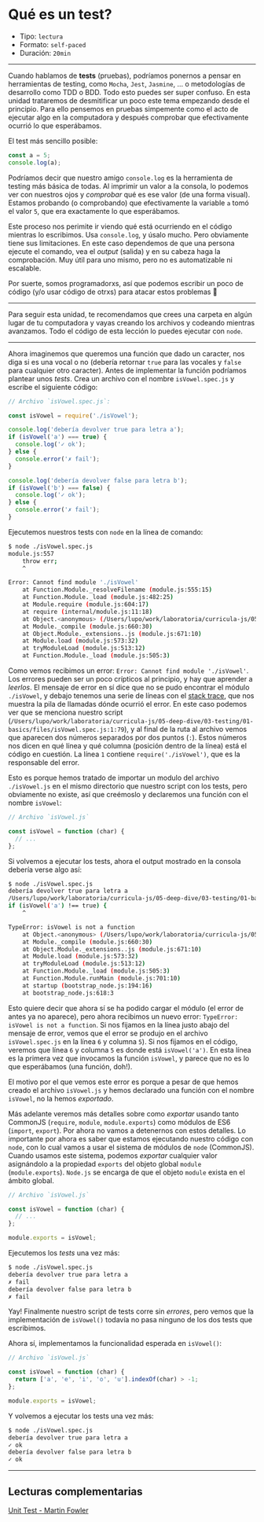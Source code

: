 # Qué es un test?

* Tipo: `lectura`
* Formato: `self-paced`
* Duración: `20min`

***

Cuando hablamos de **tests** (pruebas), podríamos ponernos a pensar en
herramientas de testing, como `Mocha`, `Jest`, `Jasmine`, ... o metodologías de
desarrollo como TDD o BDD. Todo esto puedes ser super confuso. En esta unidad
trataremos de desmitificar un poco este tema empezando desde el principio. Para
ello pensemos en pruebas simpemente como el acto de ejecutar algo en la
computadora y después comprobar que efectivamente ocurrió lo que esperábamos.

El test más sencillo posible:

```js
const a = 5;
console.log(a);
```

Podríamos decir que nuestro amigo `console.log` es la herramienta de testing más
básica de todas. Al imprimir un valor a la consola, lo podemos ver con nuestros
ojos y _comprobar_ qué es ese valor (de una forma visual). Estamos probando (o
comprobando) que efectivamente la variable `a` tomó el valor `5`, que era
exactamente lo que esperábamos.

Este proceso nos perimite ir viendo qué está ocurriendo en el código mientras lo
escribimos. Usa `console.log`, y úsalo mucho. Pero obviamente tiene sus
limitaciones. En este caso dependemos de que una persona ejecute el comando, vea
el _output_ (salida) y en su cabeza haga la comprobación. Muy útil para uno
mismo, pero no es automatizable ni escalable.

Por suerte, somos programadorxs, así que podemos escribir un poco de código (y/o
usar código de otrxs) para atacar estos problemas :rocket:

***

Para seguir esta unidad, te recomendamos que crees una carpeta en algún lugar de
tu computadora y vayas creando los archivos y codeando mientras avanzamos. Todo
el código de esta lección lo puedes ejecutar con `node`.

***

Ahora imaginemos que queremos una función que dado un caracter, nos diga si es
una vocal o no (debería retornar `true` para las vocales y `false` para
cualquier otro caracter). Antes de implementar la función podríamos plantear
unos _tests_. Crea un archivo con el nombre `isVowel.spec.js` y escribe el
siguiente código:

```js
// Archivo `isVowel.spec.js`:

const isVowel = require('./isVowel');

console.log('debería devolver true para letra a');
if (isVowel('a') === true) {
  console.log('✓ ok');
} else {
  console.error('✗ fail');
}

console.log('debería devolver false para letra b');
if (isVowel('b') === false) {
  console.log('✓ ok');
} else {
  console.error('✗ fail');
}
```

Ejecutemos nuestros tests con `node` en la línea de comando:

```sh
$ node ./isVowel.spec.js
module.js:557
    throw err;
    ^

Error: Cannot find module './isVowel'
    at Function.Module._resolveFilename (module.js:555:15)
    at Function.Module._load (module.js:482:25)
    at Module.require (module.js:604:17)
    at require (internal/module.js:11:18)
    at Object.<anonymous> (/Users/lupo/work/laboratoria/curricula-js/05-deep-dive/03-testing/01-basics/files/isVowel.spec.js:1:79)
    at Module._compile (module.js:660:30)
    at Object.Module._extensions..js (module.js:671:10)
    at Module.load (module.js:573:32)
    at tryModuleLoad (module.js:513:12)
    at Function.Module._load (module.js:505:3)
```

Como vemos recibimos un error: `Error: Cannot find module './isVowel'`. Los
errores pueden ser un poco crípticos al principio, y hay que aprender a
_leerlos_. El mensaje de error en sí dice que no se pudo encontrar el módulo
`./isVowel`, y debajo tenemos una serie de líneas con el
[stack trace](https://developer.mozilla.org/en-US/docs/Web/JavaScript/Reference/Global_Objects/Error/Stack),
que nos muestra la pila de llamadas dónde ocurrió el error. En este caso podemos
ver que se menciona nuestro script (`/Users/lupo/work/laboratoria/curricula-js/05-deep-dive/03-testing/01-basics/files/isVowel.spec.js:1:79`),
y al final de la ruta al archivo vemos que aparecen dos números separados por
dos puntos (`:`). Estos números nos dicen en qué línea y qué columna (posición
dentro de la línea) está el código en cuestión. La línea `1` contiene
`require('./isVowel')`, que es la responsable del error.

Esto es porque hemos tratado de importar un modulo del archivo `./isVowel.js` en
el mismo directorio que nuestro script con los tests, pero obviamente no existe,
así que creémoslo y declaremos una función con el nombre `isVowel`:

```js
// Archivo `isVowel.js`

const isVowel = function (char) {
  // ...
};
```

Si volvemos a ejecutar los tests, ahora el output mostrado en la consola debería
verse algo así:

```sh
$ node ./isVowel.spec.js
debería devolver true para letra a
/Users/lupo/work/laboratoria/curricula-js/05-deep-dive/03-testing/01-basics/files/isVowel.spec.js:4
if (isVowel('a') !== true) {
    ^

TypeError: isVowel is not a function
    at Object.<anonymous> (/Users/lupo/work/laboratoria/curricula-js/05-deep-dive/03-testing/01-basics/files/isVowel.spec.js:6:5)
    at Module._compile (module.js:660:30)
    at Object.Module._extensions..js (module.js:671:10)
    at Module.load (module.js:573:32)
    at tryModuleLoad (module.js:513:12)
    at Function.Module._load (module.js:505:3)
    at Function.Module.runMain (module.js:701:10)
    at startup (bootstrap_node.js:194:16)
    at bootstrap_node.js:618:3
```

Esto quiere decir que ahora sí se ha podido cargar el módulo (el error de antes
ya no aparece), pero ahora recibimos un nuevo error: `TypeError: isVowel is not
a function`. Si nos fijamos en la línea justo abajo del mensaje de error, vemos
que el error se produjo en el archivo `isVowel.spec.js` en la línea `6` y
columna `5`). Si nos fijamos en el código, veremos que línea `6` y columna `5`
es donde está `isVowel('a')`. En esta línea es la primera vez que invocamos la
función `isVowel`, y parece que no es lo que esperábamos (una función, doh!).

El motivo por el que vemos este error es porque a pesar de que hemos creado el
archivo `isVowel.js` y hemos declarado una función con el nombre `isVowel`, no
la hemos _exportado_.

Más adelante veremos más detalles sobre como _exportar_ usando tanto CommonJS
(`require`, `module`, `module.exports`) como módulos de ES6 (`import`,
`export`). Por ahora no vamos a detenernos con estos detalles. Lo importante por
ahora es saber que estamos ejecutando nuestro código con `node`, con lo cual
vamos a usar el sistema de módulos de `node` (CommonJS). Cuando usamos este
sistema, podemos _exportar_ cualquier valor asignándolo a la propiedad `exports`
del objeto global `module` (`module.exports`). `Node.js` se encarga de que el
objeto `module` exista en el ámbito global.

```js
// Archivo `isVowel.js`

const isVowel = function (char) {
  // ...
};

module.exports = isVowel;
```

Ejecutemos los _tests_ una vez más:

```sh
$ node ./isVowel.spec.js
debería devolver true para letra a
✗ fail
debería devolver false para letra b
✗ fail
```

Yay! Finalmente nuestro script de tests corre sin _errores_, pero vemos que la
implementación de `isVowel()` todavía no pasa ninguno de los dos tests que
escribimos.

Ahora sí, implementamos la funcionalidad esperada en `isVowel()`:

```js
// Archivo `isVowel.js`

const isVowel = function (char) {
  return ['a', 'e', 'i', 'o', 'u'].indexOf(char) > -1;
};

module.exports = isVowel;
```

Y volvemos a ejecutar los tests una vez más:

```sh
$ node ./isVowel.spec.js
debería devolver true para letra a
✓ ok
debería devolver false para letra b
✓ ok
```

***

<!--
... pedacitos chiquitos que puedan ser probados de forma aislada...
-->

## Lecturas complementarias

[Unit Test - Martin Fowler](https://martinfowler.com/bliki/UnitTest.html)
